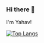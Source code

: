 ### Hi there 👋
I'm Yahav!

[![Top Langs](https://github-readme-stats.vercel.app/api/top-langs/?username=ykatzeln&theme=dracula)](https://github.com/anuraghazra/github-readme-stats)


<!--
**ykatzeln/ykatzeln** is a ✨ _special_ ✨ repository because its `README.md` (this file) appears on your GitHub profile.

Here are some ideas to get you started:

- 🔭 I’m currently working on ...
- 🌱 I’m currently learning ...
- 👯 I’m looking to collaborate on ...
- 🤔 I’m looking for help with ...
- 💬 Ask me about ...
- 📫 How to reach me: ...
- 😄 Pronouns: ...
- ⚡ Fun fact: ...
-->

